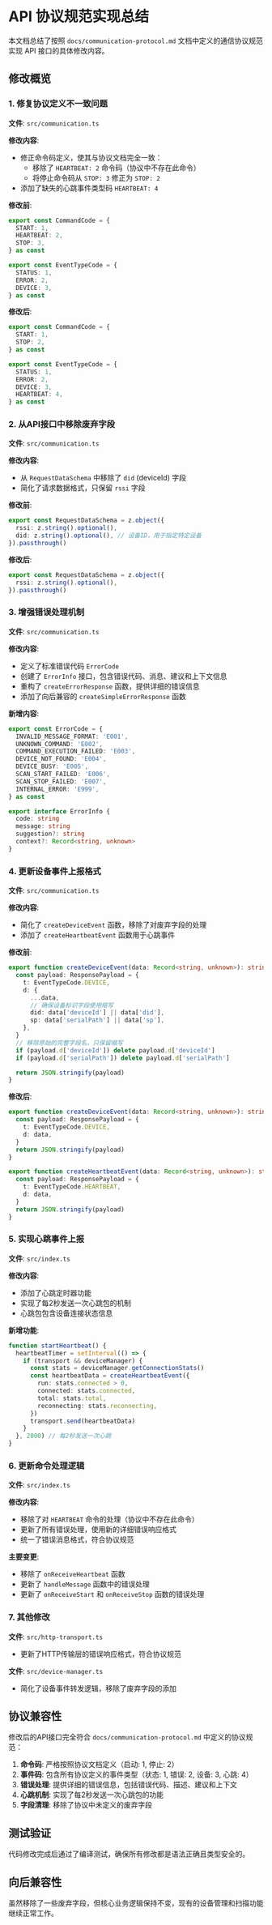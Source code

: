 # API 协议规范实现总结

本文档总结了按照 `docs/communication-protocol.md` 文档中定义的通信协议规范实现 API 接口的具体修改内容。

## 修改概览

### 1. 修复协议定义不一致问题

**文件**: `src/communication.ts`

**修改内容**:
- 修正命令码定义，使其与协议文档完全一致：
  - 移除了 `HEARTBEAT: 2` 命令码（协议中不存在此命令）
  - 将停止命令码从 `STOP: 3` 修正为 `STOP: 2`
- 添加了缺失的心跳事件类型码 `HEARTBEAT: 4`

**修改前**:
```typescript
export const CommandCode = {
  START: 1,
  HEARTBEAT: 2,
  STOP: 3,
} as const

export const EventTypeCode = {
  STATUS: 1,
  ERROR: 2,
  DEVICE: 3,
} as const
```

**修改后**:
```typescript
export const CommandCode = {
  START: 1,
  STOP: 2,
} as const

export const EventTypeCode = {
  STATUS: 1,
  ERROR: 2,
  DEVICE: 3,
  HEARTBEAT: 4,
} as const
```

### 2. 从API接口中移除废弃字段

**文件**: `src/communication.ts`

**修改内容**:
- 从 `RequestDataSchema` 中移除了 `did` (deviceId) 字段
- 简化了请求数据格式，只保留 `rssi` 字段

**修改前**:
```typescript
export const RequestDataSchema = z.object({
  rssi: z.string().optional(),
  did: z.string().optional(), // 设备ID，用于指定特定设备
}).passthrough()
```

**修改后**:
```typescript
export const RequestDataSchema = z.object({
  rssi: z.string().optional(),
}).passthrough()
```

### 3. 增强错误处理机制

**文件**: `src/communication.ts`

**修改内容**:
- 定义了标准错误代码 `ErrorCode`
- 创建了 `ErrorInfo` 接口，包含错误代码、消息、建议和上下文信息
- 重构了 `createErrorResponse` 函数，提供详细的错误信息
- 添加了向后兼容的 `createSimpleErrorResponse` 函数

**新增内容**:
```typescript
export const ErrorCode = {
  INVALID_MESSAGE_FORMAT: 'E001',
  UNKNOWN_COMMAND: 'E002',
  COMMAND_EXECUTION_FAILED: 'E003',
  DEVICE_NOT_FOUND: 'E004',
  DEVICE_BUSY: 'E005',
  SCAN_START_FAILED: 'E006',
  SCAN_STOP_FAILED: 'E007',
  INTERNAL_ERROR: 'E999',
} as const

export interface ErrorInfo {
  code: string
  message: string
  suggestion?: string
  context?: Record<string, unknown>
}
```

### 4. 更新设备事件上报格式

**文件**: `src/communication.ts`

**修改内容**:
- 简化了 `createDeviceEvent` 函数，移除了对废弃字段的处理
- 添加了 `createHeartbeatEvent` 函数用于心跳事件

**修改前**:
```typescript
export function createDeviceEvent(data: Record<string, unknown>): string {
  const payload: ResponsePayload = {
    t: EventTypeCode.DEVICE,
    d: {
      ...data,
      // 确保设备标识字段使用缩写
      did: data['deviceId'] || data['did'],
      sp: data['serialPath'] || data['sp'],
    },
  }
  // 移除原始的完整字段名，只保留缩写
  if (payload.d['deviceId']) delete payload.d['deviceId']
  if (payload.d['serialPath']) delete payload.d['serialPath']

  return JSON.stringify(payload)
}
```

**修改后**:
```typescript
export function createDeviceEvent(data: Record<string, unknown>): string {
  const payload: ResponsePayload = {
    t: EventTypeCode.DEVICE,
    d: data,
  }
  return JSON.stringify(payload)
}

export function createHeartbeatEvent(data: Record<string, unknown>): string {
  const payload: ResponsePayload = {
    t: EventTypeCode.HEARTBEAT,
    d: data,
  }
  return JSON.stringify(payload)
}
```

### 5. 实现心跳事件上报

**文件**: `src/index.ts`

**修改内容**:
- 添加了心跳定时器功能
- 实现了每2秒发送一次心跳包的机制
- 心跳包包含设备连接状态信息

**新增功能**:
```typescript
function startHeartbeat() {
  heartbeatTimer = setInterval(() => {
    if (transport && deviceManager) {
      const stats = deviceManager.getConnectionStats()
      const heartbeatData = createHeartbeatEvent({
        run: stats.connected > 0,
        connected: stats.connected,
        total: stats.total,
        reconnecting: stats.reconnecting,
      })
      transport.send(heartbeatData)
    }
  }, 2000) // 每2秒发送一次心跳
}
```

### 6. 更新命令处理逻辑

**文件**: `src/index.ts`

**修改内容**:
- 移除了对 `HEARTBEAT` 命令的处理（协议中不存在此命令）
- 更新了所有错误处理，使用新的详细错误响应格式
- 统一了错误消息格式，符合协议规范

**主要变更**:
- 移除了 `onReceiveHeartbeat` 函数
- 更新了 `handleMessage` 函数中的错误处理
- 更新了 `onReceiveStart` 和 `onReceiveStop` 函数的错误处理

### 7. 其他修改

**文件**: `src/http-transport.ts`
- 更新了HTTP传输层的错误响应格式，符合协议规范

**文件**: `src/device-manager.ts`
- 简化了设备事件转发逻辑，移除了废弃字段的添加

## 协议兼容性

修改后的API接口完全符合 `docs/communication-protocol.md` 中定义的协议规范：

1. **命令码**: 严格按照协议文档定义（启动: 1, 停止: 2）
2. **事件码**: 包含所有协议定义的事件类型（状态: 1, 错误: 2, 设备: 3, 心跳: 4）
3. **错误处理**: 提供详细的错误信息，包括错误代码、描述、建议和上下文
4. **心跳机制**: 实现了每2秒发送一次心跳包的功能
5. **字段清理**: 移除了协议中未定义的废弃字段

## 测试验证

代码修改完成后通过了编译测试，确保所有修改都是语法正确且类型安全的。

## 向后兼容性

虽然移除了一些废弃字段，但核心业务逻辑保持不变，现有的设备管理和扫描功能继续正常工作。
